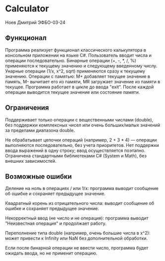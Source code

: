 # Calculator
Ноев Дмитрий ЭФБО-03-24

## Функционал
Программа реализует функционал классического калькулятора в консольном приложении на языке C#. Пользователь вводит числа и операции последовательно. Бинарные операции (+, -, *, /, %) применяются к текущему значению и следующему введенному числу. Унарные операции (1/x, x^2, sqrt) применяются сразу к текущему значению. Операции с памятью: M+ добавляет текущее значение в память, M- вычитает его из памяти, MR загружает значение из памяти в текущее. Программа работает в цикле до ввода "exit". После каждой операции выводится текущее значение или состояние памяти.

## Ограничения

Поддерживает только операции с вещественными числами (double), без поддержки комплексных чисел или очень больших/малых значений за пределами диапазона double.

Не обрабатывает цепочки операций (например, 2 + 3 * 4) — операции выполняются последовательно, без учета приоритетов.
Нет поддержки ввода выражений в одну строку; ввод осуществляется поэтапно.
Ограничена стандартными библиотеками C# (System и Math), без внешних зависимостей.

## Возможные ошибки

Деление на ноль в операциях / или 1/x: программа выводит сообщение об ошибке и сохраняет предыдущее значение.

Квадратный корень из отрицательного числа: выводит сообщение об ошибке и сохраняет предыдущее значение.

Некорректный ввод (не число и не операция): программа выводит "Неизвестная операция" и продолжает работу.

Переполнение типа double (например, очень большие числа в x^2): может привести к Infinity или NaN без дополнительной обработки.

Если после бинарной операции не ввести число, программа будет ожидать ввода, но не применит операцию.
